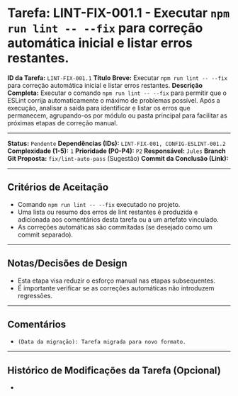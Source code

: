# Tarefa: LINT-FIX-001.1 - Executar `npm run lint -- --fix` para correção automática inicial e listar erros restantes.

**ID da Tarefa:** `LINT-FIX-001.1`
**Título Breve:** Executar `npm run lint -- --fix` para correção automática inicial e listar erros restantes.
**Descrição Completa:**
Executar o comando `npm run lint -- --fix` para permitir que o ESLint corrija automaticamente o máximo de problemas possível. Após a execução, analisar a saída para identificar e listar os erros que permanecem, agrupando-os por módulo ou pasta principal para facilitar as próximas etapas de correção manual.

---

**Status:** `Pendente`
**Dependências (IDs):** `LINT-FIX-001, CONFIG-ESLINT-001.2`
**Complexidade (1-5):** `1`
**Prioridade (P0-P4):** `P2`
**Responsável:** `Jules`
**Branch Git Proposta:** `fix/lint-auto-pass` (Sugestão)
**Commit da Conclusão (Link):**

---

## Critérios de Aceitação
- Comando `npm run lint -- --fix` executado no projeto.
- Uma lista ou resumo dos erros de lint restantes é produzida e adicionada aos comentários desta tarefa ou a um artefato vinculado.
- As correções automáticas são commitadas (se desejado como um commit separado).

---

## Notas/Decisões de Design
- Esta etapa visa reduzir o esforço manual nas etapas subsequentes.
- É importante verificar se as correções automáticas não introduzem regressões.

---

## Comentários
- `(Data da migração): Tarefa migrada para novo formato.`

---

## Histórico de Modificações da Tarefa (Opcional)
-
